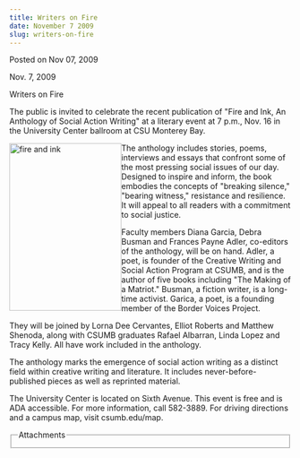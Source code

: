 ```yaml
---
title: Writers on Fire
date: November 7 2009
slug: writers-on-fire
---
```


 



<span class="date">Posted on Nov 07, 2009    </span>
<p>Nov. 7, 2009</p>
Writers on Fire<br>
<p>The public is invited to celebrate the recent publication of
&quot;Fire and Ink, An Anthology of Social Action Writing&quot; at a literary
event at 7 p.m., Nov. 16 in the University Center ballroom at CSU
Monterey Bay.</p>
<p><img alt="fire and ink" height="299" src="https://news.csumb.edu/sites/default/files/65/igx_migrate/images/fire%20and%20ink.jpg" style="float:left" width="200">The anthology includes stories,
poems, interviews and essays that confront some of the most
pressing social issues of our day. Designed to inspire and inform,
the book embodies the concepts of &quot;breaking silence,&quot; &quot;bearing
witness,&quot; resistance and resilience. It will appeal to all readers
with a commitment to social justice.</img></p>
<p>Faculty members Diana Garcia, Debra Busman and Frances Payne
Adler, co-editors of the anthology, will be on hand. Adler, a poet,
is founder of the Creative Writing and Social Action Program at
CSUMB, and is the author of five books including &quot;The Making of a
Matriot.&quot; Busman, a fiction writer, is a long-time activist.
Garica, a poet, is a founding member of the Border Voices
Project.</p>
<p>They will be joined by Lorna Dee Cervantes, Elliot Roberts and
Matthew Shenoda, along with CSUMB graduates Rafael Albarran, Linda
Lopez and Tracy Kelly. All have work included in the anthology.</p>
<p>The anthology marks the emergence of social action writing as a
distinct field within creative writing and literature. It includes
never-before-published pieces as well as reprinted material.</p>
<p>The University Center is located on Sixth Avenue. This event is
free and is ADA accessible. For more information, call 582-3889.
For driving directions and a campus map, visit csumb.edu/map.</p>
<fieldset class="fieldgroup group-attachments">
<legend>Attachments</legend>
<div class="field field-type-emvideo field-field-attach-video">
<div class="field-items">
<div class="field-item odd">
<div class="emvideo emvideo-video emvideo-"/>
</div>
</div>
</div>
</fieldset>
</br>




 
